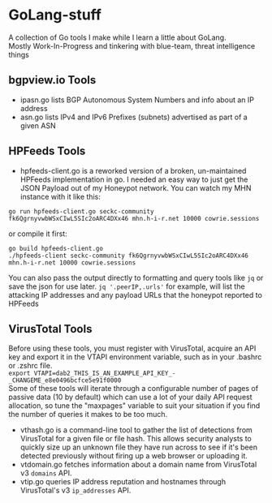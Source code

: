 # GoLang-stuff
A collection of Go tools I make while I learn a little about GoLang.  
Mostly Work-In-Progress and tinkering with blue-team, threat intelligence things  

bgpview.io Tools
----------------
* ipasn.go lists BGP Autonomous System Numbers and info about an IP address
* asn.go lists IPv4 and IPv6 Prefixes (subnets) advertised as part of a given ASN

HPFeeds Tools
-------------
* hpfeeds-client.go is a reworked version of a broken, un-maintained HPFeeds implementation in go. I needed an easy way to just get the JSON Payload out of my Honeypot network. You can watch my MHN instance with it like this:
```
go run hpfeeds-client.go seckc-community fk6QgrnyvwbWSxCIwL5SIc2oARC4DXx46 mhn.h-i-r.net 10000 cowrie.sessions
```
or compile it first:
```
go build hpfeeds-client.go
./hpfeeds-client seckc-community fk6QgrnyvwbWSxCIwL5SIc2oARC4DXx46 mhn.h-i-r.net 10000 cowrie.sessions
```
You can also pass the output directly to formatting and query tools like `jq` or save the json for use later.  `jq '.peerIP,.urls'` for example, will list the attacking IP addresses and any payload URLs that the honeypot reported to HPFeeds

VirusTotal Tools
----------------
Before using these tools, you must register with VirusTotal, acquire an API key and export it in the VTAPI environment variable, such as in your .bashrc or .zshrc file.   
`export VTAPI=dab2_THIS_IS_AN_EXAMPLE_API_KEY_-_CHANGEME_e8e0496bcfce5e91f0000`  
Some of these tools will iterate through a configurable number of pages of passive data (10 by default) which can use a lot of your daily API request allocation, so tune the "maxpages" variable to suit your situation if you find the number of queries it makes to be too much.
* vthash.go is a command-line tool to gather the list of detections from VirusTotal for a given file or file hash. This allows security analysts to quickly size up an unknown file they have run across to see if it's been detected previously without firing up a web browser or uploading it.
* vtdomain.go fetches information about a domain name from VirusTotal v3 `domains` API.
* vtip.go queries IP address reputation and hostnames through VirusTotal's v3 `ip_addresses` API. 

